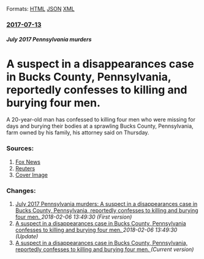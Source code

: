 
Formats: [HTML](/news/2017/07/13/a-suspect-in-a-disappearances-case-in-bucks-county-pennsylvania-reportedly-confesses-to-killing-and-burying-four-men.html)  [JSON](/news/2017/07/13/a-suspect-in-a-disappearances-case-in-bucks-county-pennsylvania-reportedly-confesses-to-killing-and-burying-four-men.json)  [XML](/news/2017/07/13/a-suspect-in-a-disappearances-case-in-bucks-county-pennsylvania-reportedly-confesses-to-killing-and-burying-four-men.xml)  

### [2017-07-13](/news/2017/07/13/index.md)

##### July 2017 Pennsylvania murders
# A suspect in a disappearances case in Bucks County, Pennsylvania, reportedly confesses to killing and burying four men. 

A 20-year-old man has confessed to killing four men who were missing for days and burying their bodies at a sprawling Bucks County, Pennsylvania, farm owned by his family, his attorney said on Thursday.


### Sources:

1. [Fox News](http://www.foxnews.com/us/2017/07/14/second-person-interest-in-pennsylvania-murders-reportedly-in-custody.html)
2. [Reuters](https://www.reuters.com/article/us-pennsylvania-crime-idUSKBN19Y1NT)
2. [Cover Image](https://s3.reutersmedia.net/resources/r/?m=02&d=20170713&t=2&i=1192837387&w=1200&r=LYNXMPED6C15M)

### Changes:

1. [July 2017 Pennsylvania murders: A suspect in a disappearances case in Bucks County, Pennsylvania, reportedly confesses to killing and burying four men. ](/news/2017/07/13/july-2017-pennsylvania-murders-a-suspect-in-a-disappearances-case-in-bucks-county-pennsylvania-reportedly-confesses-to-killing-and-buryin.md) _2018-02-06 13:49:30 (First version)_
2. [A suspect in a disappearances case in Bucks County, Pennsylvania confesses to killing and burying four men. ](/news/2017/07/13/a-suspect-in-a-disappearances-case-in-bucks-county-pennsylvania-confesses-to-killing-and-burying-four-men.md) _2018-02-06 13:49:30 (Update)_
2. [A suspect in a disappearances case in Bucks County, Pennsylvania, reportedly confesses to killing and burying four men. ](/news/2017/07/13/a-suspect-in-a-disappearances-case-in-bucks-county-pennsylvania-reportedly-confesses-to-killing-and-burying-four-men.md) _(Current version)_

